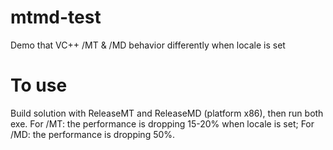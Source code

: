# mtmd-test
Demo that VC++ /MT &amp; /MD behavior differently when locale is set

# To use
Build solution with ReleaseMT and ReleaseMD (platform x86), then run both exe. 
For /MT: the performance is dropping 15-20% when locale is set;
For /MD: the performance is dropping 50%.
